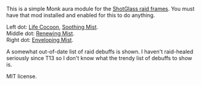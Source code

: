 This is a simple Monk aura module for the [ShotGlass raid frames](http://wow.curseforge.com/addons/shotglass-raid-frames/). You must have that mod installed and enabled for this to do anything.

Left dot: [Life Cocoon](http://www.wowhead.com/spell=116849), [Soothing Mist](http://www.wowhead.com/spell=125953).  
Middle dot: [Renewing Mist](http://www.wowhead.com/spell=119611).  
Right dot: [Enveloping Mist](http://www.wowhead.com/spell=132120).

A somewhat out-of-date list of raid debuffs is shown. I haven't raid-healed seriously since T13 so I don't know what the trendy list of debuffs to show is.

MIT license.
